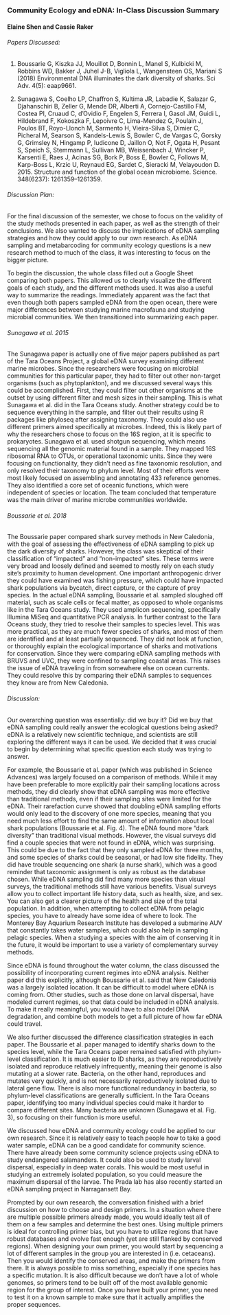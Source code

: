 ### Community Ecology and eDNA: In-Class Discussion Summary
#### Elaine Shen and Cassie Raker


###### Papers Discussed:
1. Boussarie G, Kiszka JJ, Mouillot D, Bonnin L, Manel S, Kulbicki M, Robbins WD, Bakker J, Juhel J-B, Vigliola L, Wangensteen OS, Mariani S (2018) Environmental DNA illuminates the dark diversity of sharks. Sci Adv. 4(5): eaap9661.

2. Sunagawa S, Coelho LP, Chaffron S, Kultima JR, Labadie K, Salazar G, Djahanschiri B, Zeller G, Mende DR, Alberti A, Cornejo-Castillo FM, Costea PI, Cruaud C, d’Ovidio F, Engelen S, Ferrera I, Gasol JM, Guidi L, Hildebrand F, Kokoszka F, Lepoivre C, Lima-Mendez G, Poulain J, Poulos BT, Royo-Llonch M, Sarmento H, Vieira-Silva S, Dimier C, Picheral M, Searson S, Kandels-Lewis S, Bowler C, de Vargas C, Gorsky G, Grimsley N, Hingamp P, Iudicone D, Jaillon O, Not F, Ogata H, Pesant S, Speich S, Stemmann L, Sullivan MB, Weissenbach J, Wincker P, Karsenti E, Raes J, Acinas SG, Bork P, Boss E, Bowler C, Follows M, Karp-Boss L, Krzic U, Reynaud EG, Sardet C, Sieracki M, Velayoudon D. 2015. Structure and function of the global ocean microbiome. Science. 348(6237): 1261359–1261359.

###### Discussion Plan:

For the final discussion of the semester, we chose to focus on the validity of the study methods presented in each paper, as well as the strength of their conclusions. We also wanted to discuss the implications of eDNA sampling strategies and how they could apply to our own research. As eDNA sampling and metabarcoding for community ecology questions is a new research method to much of the class, it was interesting to focus on the bigger picture.  

To begin the discussion, the whole class filled out a Google Sheet comparing both papers. This allowed us to clearly visualize the different goals of each study, and the different methods used. It was also a useful way to summarize the readings. Immediately apparent was the fact that even though both papers sampled eDNA from the open ocean, there were major differences between studying marine macrofauna and studying microbial communities. We then transitioned into summarizing each paper.

###### Sunagawa et al. 2015

The Sunagawa paper is actually one of five major papers published as part of the Tara Oceans Project, a global eDNA survey examining different marine microbes. Since the researchers were focusing on microbial communities for this particular paper, they had to filter out other non-target organisms (such as phytoplankton), and we discussed several ways this could be accomplished. First, they could filter out other organisms at the outset by using different filter and mesh sizes in their sampling. This is what Sunagawa et al. did in the Tara Oceans study. Another strategy could be to sequence everything in the sample, and filter out their results using R packages like phyloseq after assigning taxonomy. They could also use different primers aimed specifically at microbes. Indeed, this is likely part of why the researchers chose to focus on the 16S region, at it is specific to prokaryotes. Sunagawa et al. used shotgun sequencing, which means sequencing all the genomic material found in a sample. They mapped 16S ribosomal RNA to OTUs, or operational taxonomic units. Since they were focusing on functionality, they didn’t need as fine taxonomic resolution, and only resolved their taxonomy to phylum level. Most of their efforts were most likely focused on assembling and annotating 433 reference genomes. They also identified a core set of oceanic functions, which were independent of species or location. The team concluded that temperature was the main driver of marine microbe communities worldwide.

###### Boussarie et al. 2018

The Boussarie paper compared shark survey methods in New Caledonia, with the goal of assessing the effectiveness of eDNA sampling to pick up the dark diversity of sharks. However, the class was skeptical of their classification of “impacted” and “non-impacted” sites. These terms were very broad and loosely defined and seemed to mostly rely on each study site’s proximity to human development. One important anthropogenic driver they could have examined was fishing pressure, which could have impacted shark populations via bycatch, direct capture, or the capture of prey species. In the actual eDNA sampling, Boussarie et al. sampled sloughed off material, such as scale cells or fecal matter, as opposed to whole organisms like in the Tara Oceans study. They used amplicon sequencing, specifically Illumina MiSeq and quantitative PCR analysis. In further contrast to the Tara Oceans study, they tried to resolve their samples to species level. This was more practical, as they are much fewer species of sharks, and most of them are identified and at least partially sequenced. They did not look at function, or thoroughly explain the ecological importance of sharks and motivations for conservation. Since they were comparing eDNA sampling methods with BRUVS and UVC, they were confined to sampling coastal areas. This raises the issue of eDNA traveling in from somewhere else on ocean currents. They could resolve this by comparing their eDNA samples to sequences they know are from New Caledonia.

###### Discussion:

Our overarching question was essentially: did we buy it? Did we buy that eDNA sampling could really answer the ecological questions being asked? eDNA is a relatively new scientific technique, and scientists are still exploring the different ways it can be used. We decided that it was crucial to begin by determining what specific question each study was trying to answer.

For example, the Boussarie et al. paper (which was published in Science Advances) was largely focused on a comparison of methods. While it may have been preferable to more explicitly pair their sampling locations across methods, they did clearly show that eDNA sampling was more effective than traditional methods, even if their sampling sites were limited for the eDNA. Their rarefaction curve showed that doubling eDNA sampling efforts would only lead to the discovery of one more species, meaning that you need much less effort to find the same amount of information about local shark populations (Boussarie et al. Fig. 4). The eDNA found more “dark diversity” than traditional visual methods. However, the visual surveys did find a couple species that were not found in eDNA, which was surprising. This could be due to the fact that they only sampled eDNA for three months, and some species of sharks could be seasonal, or had low site fidelity. They did have trouble sequencing one shark (a nurse shark), which was a good reminder that taxonomic assignment is only as robust as the database chosen. While eDNA sampling did find many more species than visual surveys, the traditional methods still have various benefits. Visual surveys allow you to collect important life history data, such as health, size, and sex. You can also get a clearer picture of the health and size of the total population. In addition, when attempting to collect eDNA from pelagic species, you have to already have some idea of where to look. The Monterey Bay Aquarium Research Institute has developed a submarine AUV that constantly takes water samples, which could also help in sampling pelagic species. When a studying a species with the aim of conserving it in the future, it would be important to use a variety of complementary survey methods.

 Since eDNA is found throughout the water column, the class discussed the possibility of incorporating current regimes into eDNA analysis. Neither paper did this explicitly, although Boussarie et al. said that New Caledonia was a largely isolated location. It can be difficult to model where eDNA is coming from. Other studies, such as those done on larval dispersal, have modeled current regimes, so that data could be included in eDNA analysis. To make it really meaningful, you would have to also model DNA degradation, and combine both models to get a full picture of how far eDNA could travel.

We also further discussed the difference classification strategies in each paper. The Boussarie et al. paper managed to identify sharks down to the species level, while the Tara Oceans paper remained satisfied with phylum-level classification. It is much easier to ID sharks, as they are reproductively isolated and reproduce relatively infrequently, meaning their genome is also mutating at a slower rate. Bacteria, on the other hand, reproduces and mutates very quickly, and is not necessarily reproductively isolated due to lateral gene flow. There is also more functional redundancy in bacteria, so phylum-level classifications are generally sufficient. In the Tara Oceans paper, identifying too many individual species could make it harder to compare different sites. Many bacteria are unknown (Sunagawa et al. Fig. 3), so focusing on their function is more useful.

We discussed how eDNA and community ecology could be applied to our own research. Since it is relatively easy to teach people how to take a good water sample, eDNA can be a good candidate for community science. There have already been some community science projects using eDNA to study endangered salamanders. It could also be used to study larval dispersal, especially in deep water corals. This would be most useful in studying an extremely isolated population, so you could measure the maximum dispersal of the larvae. The Prada lab has also recently started an eDNA sampling project in Narragansett Bay.

Prompted by our own research, the conversation finished with a brief discussion on how to choose and design primers. In a situation where there are multiple possible primers already made, you would ideally test all of them on a few samples and determine the best ones. Using multiple primers is ideal for controlling primer bias, but you have to utilize regions that have robust databases and evolve fast enough (yet are still flanked by conserved regions). When designing your own primer, you would start by sequencing a lot of different samples in the group you are interested in (i.e. cetaceans). Then you would identify the conserved areas, and make the primers from there. It is always possible to miss something, especially if one species has a specific mutation. It is also difficult because we don’t have a lot of whole genomes, so primers tend to be built off of the most available genomic region for the group of interest. Once you have built your primer, you need to test it on a known sample to make sure that it actually amplifies the proper sequences.
